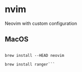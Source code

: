 # nvim
Neovim with custom configuration


## MacOS

```brew install --HEAD luajit

brew install --HEAD neovim

brew install ranger```
